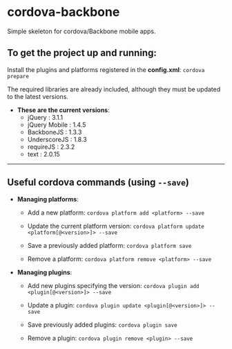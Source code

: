 # cordova-backbone
Simple skeleton for cordova/Backbone mobile apps.

## To get the project up and running:

Install the plugins and platforms registered in the **config.xml**: ```cordova prepare```

The required libraries are already included, although they must be updated to the latest versions.

* **These are the current versions**:
	- jQuery : 3.1.1
	- jQuery Mobile : 1.4.5
	- BackboneJS : 1.3.3
	- UnderscoreJS : 1.8.3
	- requireJS : 2.3.2
	- text : 2.0.15
________________________
## Useful cordova commands (using `--save`)

* **Managing platforms**:
	- Add a new platform: `cordova platform add <platform> --save`

	- Update the current platform version: `cordova platform update <platform[@<version>]> --save`

	- Save a previously added platform: `cordova platform save`

	- Remove a platform: `cordova platform remove <platform> --save`

* **Managing plugins**:
	- Add new plugins specifying the version: `cordova plugin add <plugin[@<version>]> --save`

	- Update a plugin: `cordova plugin update <plugin[@<version>]> --save`

	- Save previously added plugins: `cordova plugin save`

	- Remove a plugin: `cordova plugin remove <plugin> --save`
